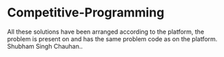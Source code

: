 # Competitive-Programming
All these solutions have been arranged according to the platform, the problem is present on and 
has the same problem code as on the platform.
Shubham Singh Chauhan..
